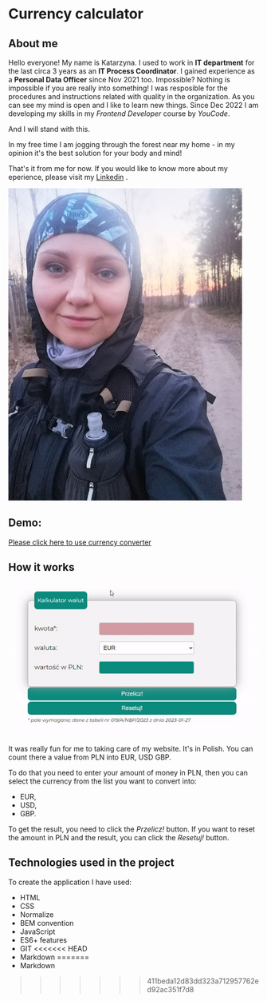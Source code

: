 # **Currency calculator**
## **About me** ## 

Hello everyone! My name is Katarzyna. I used to work in **IT department** for the last circa 3 years as an **IT Process Coordinator**. I gained experience as a **Personal Data Officer** since Nov 2021 too. 
Impossible? Nothing is impossible if you are really into something! 
I was resposible for the procedures and instructions related with quality in the organization. As you can see my mind is open and I like to learn new things. 
Since Dec 2022 I am developing my skills in my *Frontend Developer* course by *YouCode*. 

And I will stand with this.

In my free time I am jogging through the forest near my home - in my opinion it's the best solution for your body and mind!

That's it from me for now. If you would like to know more about my eperience, please visit my [Linkedin](https://www.linkedin.com/in/katarzyna-zaloba/) .

![Katarzyna](images/Katarzyna.jpg)

## **Demo**: 
[Please click here to use currency converter](https://katarzynazaloba.github.io/kantorWalutowy/)

## **How it works**
![Calculator GIF](images/calculator.gif)

It was really fun for me to taking care of my website. It's in Polish. You can count there a value from PLN into EUR, USD GBP. 

To do that you need to enter your amount of money in PLN, then you can select the currency from the list you want to convert into:
- EUR,
- USD,
- GBP.

 To get the result, you need to click the *Przelicz!* button. If you want to reset the amount in PLN and the result, you can click the *Resetuj!* button.


## **Technologies used in the project**
To create the application I have used:
- HTML
- CSS
- Normalize
- BEM convention
- JavaScript
- ES6+ features
- GIT
<<<<<<< HEAD
- Markdown
=======
- Markdown
>>>>>>> 411beda12d83dd323a712957762ed92ac351f7d8
